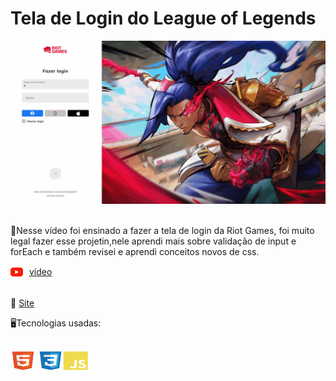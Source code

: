 # Tela de Login do League of Legends

<div align="center">
  <img src="./src/img/GIF.gif" alt="gif da página" width="600px">
</div>

</br>

  📝Nesse vídeo foi ensinado a fazer a tela de login da Riot Games, foi muito legal fazer esse projetin,nele aprendi mais sobre validação de input e forEach e também revisei e aprendi conceitos novos de css.
  <div style="display: flex; gap: 10px; align-items: center">
  <img src="./src/img/youtube-svgrepo-com.svg" width="20px" alt="icon youtube "> <a href="https://www.youtube.com/watch?v=tyVvNj-UvxM"> vídeo</a>
  </div>

  <br>

  👾 <a href="file:///C:/Users/SAMUEL/Desktop/GitHub/Projetos-Desafios-LandingPages/Tela-de-Login-RiotGames/index.html">Site</a>

  🖥️Tecnologias usadas:

   <div style="display: inline_block"><br>
    <img align="center" alt="HTML" height="30" width="40" src="https://raw.githubusercontent.com/devicons/devicon/master/icons/html5/html5-original.svg">
    <img align="center" alt="CSS" height="30" width="40" src="https://raw.githubusercontent.com/devicons/devicon/master/icons/css3/css3-original.svg"><img align="center" alt="Js" height="30" width="40" src="https://raw.githubusercontent.com/devicons/devicon/master/icons/javascript/javascript-plain.svg">
  </div>